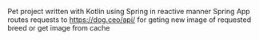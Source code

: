 Pet project written with Kotlin using Spring in reactive manner
Spring App routes requests to https://dog.ceo/api/ for geting new image of requested breed or get image from cache 
